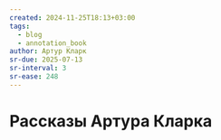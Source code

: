 ```yaml
---
created: 2024-11-25T18:13+03:00
tags:
  - blog
  - annotation_book
author: Артур Кларк
sr-due: 2025-07-13
sr-interval: 3
sr-ease: 248
---
```


# Рассказы Артура Кларка
